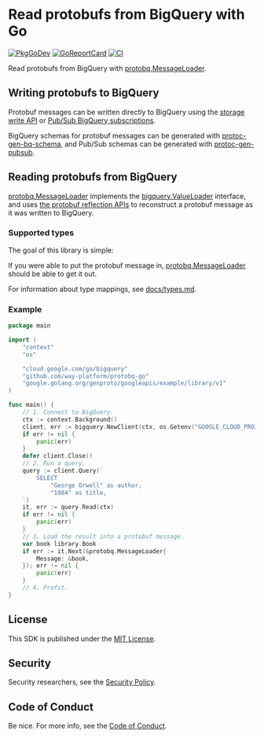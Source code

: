 # Read protobufs from BigQuery with Go

[![PkgGoDev](https://pkg.go.dev/badge/github.com/way-platform/protobq-go)](https://pkg.go.dev/github.com/way-platform/protobq-go)
[![GoReportCard](https://goreportcard.com/badge/github.com/way-platform/protobq-go)](https://goreportcard.com/report/github.com/way-platform/protobq-go)
[![CI](https://github.com/way-platform/protobq-go/actions/workflows/release.yaml/badge.svg)](https://github.com/way-platform/protobq-go/actions/workflows/release.yaml)

Read protobufs from BigQuery with
[protobq.MessageLoader](https://pkg.go.dev/github.com/way-platform/protobq-go#MessageLoader).

## Writing protobufs to BigQuery

Protobuf messages can be written directly to BigQuery using the [storage write
API](https://cloud.google.com/bigquery/docs/supported-data-types#supported_protocol_buffer_data_types)
or [Pub/Sub BigQuery
subscriptions](https://cloud.google.com/pubsub/docs/bigquery#protocol-buffer-types).

BigQuery schemas for protobuf messages can be generated with
[protoc-gen-bq-schema](https://github.com/GoogleCloudPlatform/protoc-gen-bq-schema),
and Pub/Sub schemas can be generated with
[protoc-gen-pubsub](https://github.com/bufbuild/protoschema-plugins?tab=readme-ov-file#pubsub-protobuf-schema).

## Reading protobufs from BigQuery

[protobq.MessageLoader](https://pkg.go.dev/github.com/way-platform/protobq-go#MessageLoader)
implements the
[bigquery.ValueLoader](https://pkg.go.dev/cloud.google.com/go/bigquery#ValueLoader)
interface, and uses [the protobuf reflection
APIs](https://pkg.go.dev/google.golang.org/protobuf/reflect/protoreflect) to
reconstruct a protobuf message as it was written to BigQuery.

### Supported types

The goal of this library is simple:

If you were able to put the protobuf message in,
[protobq.MessageLoader](https://pkg.go.dev/github.com/way-platform/protobq-go#MessageLoader)
should be able to get it out.

For information about type mappings, see [docs/types.md](./docs/types.md).

### Example

```go
package main

import (
	"context"
	"os"

	"cloud.google.com/go/bigquery"
	"github.com/way-platform/protobq-go"
	"google.golang.org/genproto/googleapis/example/library/v1"
)

func main() {
	// 1. Connect to BigQuery.
	ctx := context.Background()
	client, err := bigquery.NewClient(ctx, os.Getenv("GOOGLE_CLOUD_PROJECT"))
	if err != nil {
		panic(err)
	}
	defer client.Close()
	// 2. Run a query.
	query := client.Query(`
		SELECT
			"George Orwell" as author,
			"1984" as title,
	`)
	it, err := query.Read(ctx)
	if err != nil {
		panic(err)
	}
	// 3. Load the result into a protobuf message.
	var book library.Book
	if err := it.Next(&protobq.MessageLoader{
		Message: &book,
	}); err != nil {
		panic(err)
	}
	// 4. Profit.
}
```

## License

This SDK is published under the [MIT License](./LICENSE).

## Security

Security researchers, see the [Security Policy](https://github.com/way-platform/protobq-go?tab=security-ov-file#readme).

## Code of Conduct

Be nice. For more info, see the [Code of Conduct](https://github.com/way-platform/protobq-go?tab=coc-ov-file#readme).
